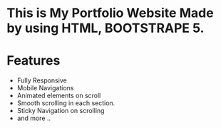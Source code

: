 # This is My Portfolio Website Made by using HTML, BOOTSTRAPE 5.





# Features
- Fully Responsive
- Mobile Navigations
- Animated elements on scroll
- Smooth scrolling in each section.
- Sticky Navigation on scrolling
- and more ..




